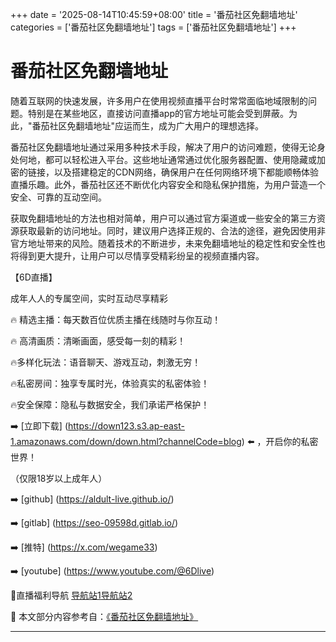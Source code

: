+++
date = '2025-08-14T10:45:59+08:00'
title = '番茄社区免翻墙地址'
categories = ['番茄社区免翻墙地址']
tags = ['番茄社区免翻墙地址']
+++

# 番茄社区免翻墙地址

随着互联网的快速发展，许多用户在使用视频直播平台时常常面临地域限制的问题。特别是在某些地区，直接访问直播app的官方地址可能会受到屏蔽。为此，"番茄社区免翻墙地址"应运而生，成为广大用户的理想选择。

番茄社区免翻墙地址通过采用多种技术手段，解决了用户的访问难题，使得无论身处何地，都可以轻松进入平台。这些地址通常通过优化服务器配置、使用隐藏或加密的链接，以及搭建稳定的CDN网络，确保用户在任何网络环境下都能顺畅体验直播乐趣。此外，番茄社区还不断优化内容安全和隐私保护措施，为用户营造一个安全、可靠的互动空间。

获取免翻墙地址的方法也相对简单，用户可以通过官方渠道或一些安全的第三方资源获取最新的访问地址。同时，建议用户选择正规的、合法的途径，避免因使用非官方地址带来的风险。随着技术的不断进步，未来免翻墙地址的稳定性和安全性也将得到更大提升，让用户可以尽情享受精彩纷呈的视频直播内容。

【6D直播】

成年人人的专属空间，实时互动尽享精彩

🔥 精选主播：每天数百位优质主播在线随时与你互动！

🔥 高清画质：清晰画面，感受每一刻的精彩！

🔥多样化玩法：语音聊天、游戏互动，刺激无穷！

🔥私密房间：独享专属时光，体验真实的私密体验！

🔥安全保障：隐私与数据安全，我们承诺严格保护！

➡️ [立即下载] (https://down123.s3.ap-east-1.amazonaws.com/down/down.html?channelCode=blog) ⬅️ ，开启你的私密世界！

 （仅限18岁以上成年人）

➡️ [github] (https://aldult-live.github.io/)

➡️ [gitlab] (https://seo-09598d.gitlab.io/)

➡️ [推特] (https://x.com/wegame33)

➡️ [youtube] (https://www.youtube.com/@6Dlive)

🔞直播福利导航   [导航站1](https://webstack-86085a.gitlab.io/)[导航站2](https://onlygit123-2.github.io/)


📘 本文部分内容参考自：[《番茄社区免翻墙地址》](https://webstack-hugo-13.pages.dev/)

---
